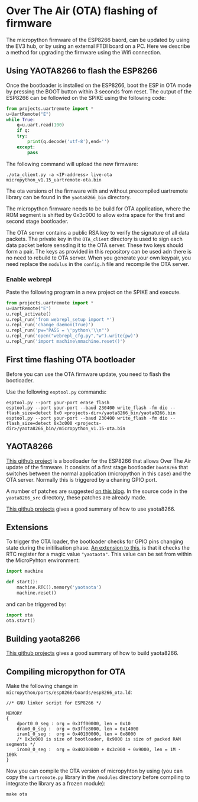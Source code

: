 # Over The Air (OTA) flashing of firmware 

The micropython firmware of the ESP8266 baord, can be updated by using the EV3 hub, or by using an external FTDI board on a PC. Here we describe a method for upgrading the firmware using the Wifi connection.

## Using YAOTA8266 to flash the ESP8266
Once the bootloader is installed on the ESP8266, boot the ESP in OTA mode by pressing the BOOT button within 3 seconds from reset. The output of the ESP8266 can be followied on the SPIKE using the following code:

```python
from projects.uartremote import *
u=UartRemote("E")
while True:
    q=u.uart.read(100)
    if q:
	try:
	    print(q.decode('utf-8'),end='')
	except:
	    pass
```



The following command will upload the new firmware:

```
./ota_client.py -a <IP-address> live-ota  micropython_v1.15_uartremote-ota.bin
``` 
The ota versions of the firmware with and without precompiled uartremote library  can be found in the `yaota8266_bin` directory.

The micropython firmware needs to be build for OTA application, where the ROM segment is shifted by 0x3c000 to allow extra space for the first and second stage bootloader.

The OTA server contains a public RSA key to verify the signature of all data packets. The private key in the `OTA_client` directory is used to sign each data packet before sensding it to the OTA server. These two keys should form a pair. The keys as provided in this repository can be used adn there is no need to rebuild te OTA server. When you generate your own keypair, you need replace the `modulus` in the `config.h` file and recompile the OTA server.

### Enable webrepl

Paste the following program in a new project on the SPIKE and execute.

```python
from projects.uartremote import *
u=UartRemote("E")
u.repl_activate()
u.repl_run('from webrepl_setup import *')
u.repl_run('change_daemon(True)')
u.repl_run('pw="PASS = \'python\'\\n"')
u.repl_run('open("webrepl_cfg.py","w").write(pw)')
u.repl_run('import machine\nmachine.reset()')
```

## First time flashing OTA bootloader
Before you can use the OTA firmware update, you need to flash the bootloader.

Use the following `esptool.py` commands:

```
esptool.py --port your-port erase_flash
esptool.py --port your-port --baud 230400 write_flash -fm dio --flash_size=detect 0x0 <projects-dir>/yaota8266_bin/yaota8266.bin
esptool.py --port your-port --baud 230400 write_flash -fm dio --flash_size=detect 0x3c000 <projects-dir>/yaota8266_bin//micropython_v1.15-ota.bin
```

## YAOTA8266

[This github project](https://github.com/pfalcon/yaota8266) is a bootloader for the ESP8266 that allows Over The Air update of the firmware. It consists of a first stage bootloader `boot8266` that switches between the normal application (micropython in this case) and the OTA server. Normally this is triggered by a chaning GPIO port.

A number of patches are suggested [on this blog](https://schinckel.net/2018/05/26/ota-firmware-updates-with-micropython-esp8266/). In the source code in the `yaota8266_src` directory, these patches are already made.

[This github projects](https://github.com/nenadfilipovic/esp8266-micropython-ota) gives a good summary of how to use yaota8266.

## Extensions
To trigger the OTA loader, the bootloader checks for GPIO pins changing state during the initilisation phase. [An extension to this](https://github.com/ulno/yaota8266/commit/566a292bb2269747c3475b835d3a84ebc0c3061f), is that it checks the RTC register for a magic value ```"yaotaota"```. This value can be set from within the MicroPyhton environment:

```python
import machine

def start():
    machine.RTC().memory('yaotaota')
    machine.reset()
```

and can be triggered by:

```python
import ota
ota.start()
```

## Building yaota8266

[This github projects](https://github.com/nenadfilipovic/esp8266-micropython-ota) gives a good summary of how to build yaota8266.

## Compiling micropython for OTA


Make the following change in `micropython/ports/esp8266/boards/esp8266_ota.ld`:

```
//* GNU linker script for ESP8266 */

MEMORY
{
	dport0_0_seg : org = 0x3ff00000, len = 0x10
	dram0_0_seg :  org = 0x3ffe8000, len = 0x14000
	iram1_0_seg :  org = 0x40100000, len = 0x8000
	/* 0x3c000 is size of bootloader, 0x9000 is size of packed RAM segments */
	irom0_0_seg :  org = 0x40200000 + 0x3c000 + 0x9000, len = 1M - 100k
}

```

Now you can compile the OTA version of micropyhton by using (you can copy the `uartremote.py` library in the `/modules` directory before compiling to integrate the library as a frozen module):

```
make ota
```
